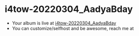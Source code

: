 # i4tow-20220304_AadyaBday
- Your album is live at [i4tow-20220304_AadyaBday](https://rathnasorg.github.io/i4tow/a/i4tow-20220304_AadyaBday/0/d750rw.github.io)
- You can customize/selfhost and be awesome, reach me at 

